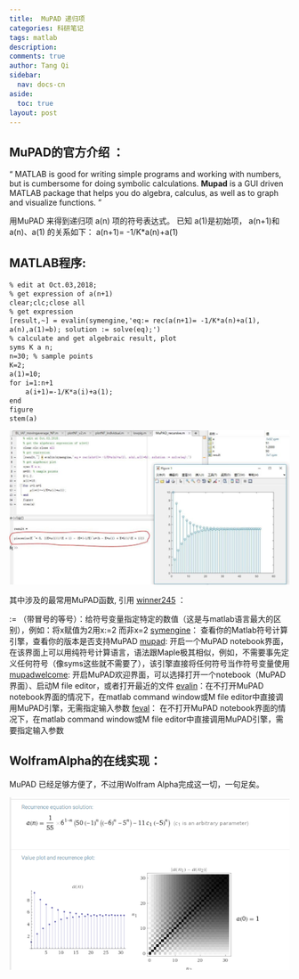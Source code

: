 ```yaml
---
title:  MuPAD 递归项
categories: 科研笔记
tags: matlab
description: 
comments: true
author: Tang Qi
sidebar:
  nav: docs-cn
aside:
  toc: true
layout: post
---
```






## **MuPAD的官方介绍 ：**

“ MATLAB is good for writing simple programs and working with numbers, but is cumbersome for doing symbolic calculations. **Mupad** is a GUI driven MATLAB package that helps you do algebra, calculus, as well as to graph and visualize functions. ”

<!--more-->

用MuPAD 来得到递归项 a(n) 项的符号表达式。 已知 a(1)是初始项， a(n+1)和a(n)、a(1) 的关系如下：
a(n+1)= -1/K*a(n)+a(1)

## MATLAB程序:

```
% edit at Oct.03,2018;
% get expression of a(n+1)
clear;clc;close all
% get expression
[result,~] = evalin(symengine,'eq:= rec(a(n+1)= -1/K*a(n)+a(1), a(n),a(1)=b); solution := solve(eq);')
% calculate and get algebraic result, plot 
syms K a n;
n=30; % sample points
K=2;
a(1)=10;
for i=1:n+1
    a(i+1)=-1/K*a(i)+a(1);
end
figure
stem(a)
```

![Mupad](https://github.com/iqgnat/iqgnat.github.io/raw/master/assets/images/2019-05-16-MuPad_MATLAB/01.jpg)



其中涉及的最常用MuPAD函数, 引用 [winner245](https://www.ilovematlab.cn/home.php?mod=space&uid=161646&s_tid=ReputationProfileLink) ：

:= （带冒号的等号）：给符号变量指定特定的数值（这是与matlab语言最大的区别），例如：将x赋值为2用x:=2 而非x=2
[symengine](http://www.mathworks.com/help/symbolic/symengine.html?searchHighlight=symengine)： 查看你的Matlab符号计算引擎，查看你的版本是否支持MuPAD
[mupad](http://www.mathworks.com/help/symbolic/mupad.html?searchHighlight=mupad): 开启一个MuPAD notebook界面，在该界面上可以用纯符号计算语言，语法跟Maple极其相似，例如，不需要事先定义任何符号（像syms这些就不需要了），该引擎直接将任何符号当作符号变量使用
[mupadwelcome](http://www.mathworks.com/help/symbolic/mupadwelcome.html): 开启MuPAD欢迎界面，可以选择打开一个notebook（MuPAD界面）、启动M file editor，或者打开最近的文件
[evalin](http://www.mathworks.com/help/symbolic/evalin.html?searchHighlight=evalin)：在不打开MuPAD notebook界面的情况下，在matlab command window或M file editor中直接调用MuPAD引擎，无需指定输入参数
[feval](http://www.mathworks.com/help/symbolic/feval.html?searchHighlight=feval)： 在不打开MuPAD notebook界面的情况下，在matlab command window或M file editor中直接调用MuPAD引擎，需要指定输入参数



## **WolframAlpha的在线实现：**

MuPAD 已经足够方便了，不过用Wolfram Alpha完成这一切，一句足矣。

![WOLFRAM](https://github.com/iqgnat/iqgnat.github.io/raw/master/assets/images/2019-05-16-MuPad_MATLAB/02.png)